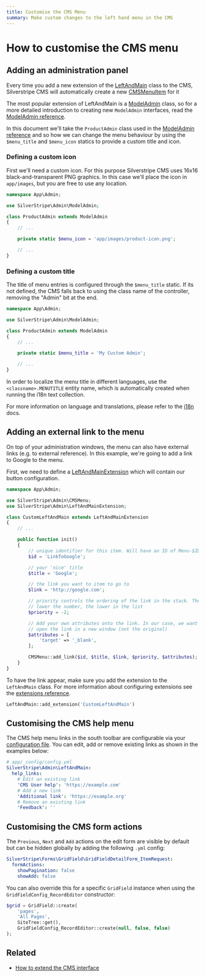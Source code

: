 ```yaml
---
title: Customise the CMS Menu
summary: Make custom changes to the left hand menu in the CMS
---
```

# How to customise the CMS menu

## Adding an administration panel

Every time you add a new extension of the [LeftAndMain](api:SilverStripe\Admin\LeftAndMain) class to the CMS,
Silverstripe CMS will automatically create a new [CMSMenuItem](api:SilverStripe\Admin\CMSMenuItem) for it

The most popular extension of LeftAndMain is a [ModelAdmin](api:SilverStripe\Admin\ModelAdmin) class, so
for a more detailed introduction to creating new `ModelAdmin` interfaces, read
the [ModelAdmin reference](../modeladmin).

In this document we'll take the `ProductAdmin` class used in the
[ModelAdmin reference](../modeladmin#setup) and so how we can change
the menu behaviour by using the `$menu_title` and `$menu_icon` statics to
provide a custom title and icon.

### Defining a custom icon

First we'll need a custom icon. For this purpose Silverstripe CMS uses 16x16
black-and-transparent PNG graphics. In this case we'll place the icon in
`app/images`, but you are free to use any location.

```php
namespace App\Admin;

use SilverStripe\Admin\ModelAdmin;

class ProductAdmin extends ModelAdmin
{
    // ...

    private static $menu_icon = 'app/images/product-icon.png';

    // ...
}
```

### Defining a custom title

The title of menu entries is configured through the `$menu_title` static.
If its not defined, the CMS falls back to using the class name of the
controller, removing the "Admin" bit at the end.

```php
namespace App\Admin;

use SilverStripe\Admin\ModelAdmin;

class ProductAdmin extends ModelAdmin
{
    // ...

    private static $menu_title = 'My Custom Admin';

    // ...
}
```

In order to localize the menu title in different languages, use the
`<classname>.MENUTITLE` entity name, which is automatically created when running
the i18n text collection.

For more information on language and translations, please refer to the
[i18n](/developer_guides/i18n) docs.

## Adding an external link to the menu

On top of your administration windows, the menu can also have external links
(e.g. to external reference). In this example, we're going to add a link to
Google to the menu.

First, we need to define a [LeftAndMainExtension](api:SilverStripe\Admin\LeftAndMainExtension) which will contain our
button configuration.

```php
namespace App\Admin;

use SilverStripe\Admin\CMSMenu;
use SilverStripe\Admin\LeftAndMainExtension;

class CustomLeftAndMain extends LeftAndMainExtension
{
    // ...

    public function init()
    {
        // unique identifier for this item. Will have an ID of Menu-$ID
        $id = 'LinkToGoogle';

        // your 'nice' title
        $title = 'Google';

        // the link you want to item to go to
        $link = 'http://google.com';

        // priority controls the ordering of the link in the stack. The
        // lower the number, the lower in the list
        $priority = -2;

        // Add your own attributes onto the link. In our case, we want to
        // open the link in a new window (not the original)
        $attributes = [
            'target' => '_blank',
        ];

        CMSMenu::add_link($id, $title, $link, $priority, $attributes);
    }
}
```

To have the link appear, make sure you add the extension to the `LeftAndMain`
class. For more information about configuring extensions see the
[extensions reference](/developer_guides/extending/extensions).

```php
LeftAndMain::add_extension('CustomLeftAndMain')
```

## Customising the CMS help menu

The CMS help menu links in the south toolbar are configurable via your [configuration file](../../configuration).
You can edit, add or remove existing links as shown in the examples below:

```yml
# app/_config/config.yml
SilverStripe\Admin\LeftAndMain:
  help_links:
    # Edit an existing link
    'CMS User help': 'https://example.com'
    # Add a new link
    'Additional link': 'https://example.org'
    # Remove an existing link
    'Feedback': ''
```

## Customising the CMS form actions

The `Previous`, `Next` and `Add` actions on the edit form are visible by default but can be hidden globally by adding the following `.yml` config:

```yml
SilverStripe\Forms\GridField\GridFieldDetailForm_ItemRequest:
  formActions:
    showPagination: false
    showAdd: false
```

You can also override this for a specific `GridField` instance when using the `GridFieldConfig_RecordEditor` constructor:

```php
$grid = GridField::create(
    'pages',
    'All Pages',
    SiteTree::get(),
    GridFieldConfig_RecordEditor::create(null, false, false)
);
```

## Related

- [How to extend the CMS interface](extend_cms_interface)
